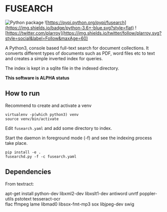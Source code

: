 # FUSEARCH

![Python package](https://github.com/larroy/fusearch/workflows/Python%20package/badge.svg)
![https://pypi.python.org/pypi/fusearch](https://img.shields.io/badge/python-3.6+-blue.svg?style=flat)
![https://twitter.com/plarroy](https://img.shields.io/twitter/follow/plarroy.svg?style=social&label=Follow&maxAge=60)

A Python3, console based full-text search for document collections. It converts different types of
documents such as PDF, word files etc to text and creates a simple inverted index for queries.

The index is kept in a sqlite file in the indexed directory.

**This software is ALPHA status**


## How to run

Recommend to create and activate a venv

```
virtualenv -p(which python3) venv
source venv/bin/activate
```

Edit `fusearch.yaml` and add some directory to index.

Start the daemon in foreground mode (-f) and see the indexing process take place.

```
pip install -e .
fusearchd.py -f -c fusearch.yaml
```


## Dependencies

From textract:

apt-get install python-dev libxml2-dev libxslt1-dev antiword unrtf poppler-utils pstotext
tesseract-ocr \
flac ffmpeg lame libmad0 libsox-fmt-mp3 sox libjpeg-dev swig
